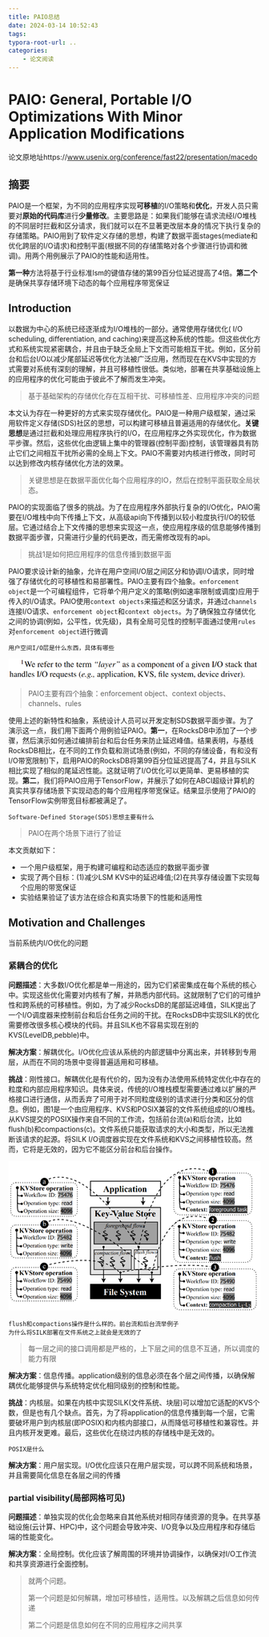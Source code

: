 ```yaml
---
title: PAIO总结
date: 2024-03-14 10:52:43
tags:
typora-root-url: ..
categories:
    - 论文阅读
---
```


# PAIO: General, Portable I/O Optimizations With Minor Application Modifications

论文原地址https://www.usenix.org/conference/fast22/presentation/macedo

## 摘要

PAIO是一个框架，为不同的应用程序实现**可移植**的I/O策略和**优化**，开发人员只需要对**原始的代码库**进行**少量修改**。主要思路是：如果我们能够在请求流经I/O堆栈的不同层时拦截和区分请求，我们就可以在不显著更改层本身的情况下执行复杂的存储策略。PAIO用到了软件定义存储的思想，构建了数据平面stages(mediate和优化跨层的I/O请求)和控制平面(根据不同的存储策略对各个步骤进行协调和微调)。用两个用例展示了PAIO的性能和适用性。

**第一种**方法将基于行业标准lsm的键值存储的第99百分位延迟提高了4倍。**第二个**是确保共享存储环境下动态的每个应用程序带宽保证

## Introduction

以数据为中心的系统已经逐渐成为I/O堆栈的一部分。通常使用存储优化( I/O scheduling, differentiation, and caching)来提高这种系统的性能。但这些优化方式和系统实现紧密耦合，并且由于缺乏全局上下文而可能相互干扰。例如，区分前台和后台I/O以减少尾部延迟等优化方法被广泛应用，然而现在在KVS中实现的方式需要对系统有深刻的理解，并且可移植性很低。类似地，部署在共享基础设施上的应用程序的优化可能由于彼此不了解而发生冲突。

> 基于基础架构的存储优化存在互相干扰、可移植性差、应用程序冲突的问题

本文认为存在一种更好的方式来实现存储优化。PAIO是一种用户级框架，通过采用软件定义存储(SDS)社区的思想，可以构建可移植且普遍适用的存储优化。**关键思想**是通过拦截和处理应用程序执行的I/O，在应用程序之外实现优化，作为数据平步骤。然后，这些优化由逻辑上集中的管理器(控制平面)控制，该管理器具有防止它们之间相互干扰所必需的全局上下文。PAIO不需要对内核进行修改，同时可以达到修改内核存储优化方法的效果。

> 关键思想是在数据平面优化每个应用程序的IO，然后在控制平面获取全局状态。

PAIO的实现面临了很多的挑战。为了在应用程序外部执行复杂的I/O优化，PAIO需要在I/O堆栈中向下传播上下文，从高级api向下传播到以较小粒度执行I/O的较低层。它通过结合上下文传播的思想来实现这一点，使应用程序级的信息能够传播到数据平面步骤，只需进行少量的代码更改，而无需修改现有的api。

> 挑战1是如何把应用程序的信息传播到数据平面

PAIO要求设计新的抽象，允许在用户空间I/O层之间区分和协调I/O请求，同时增强了存储优化的可移植性和易部署性。PAIO主要有四个抽象。`enforcement object`是一个可编程组件，它将单个用户定义的策略(例如速率限制或调度)应用于传入的I/O请求。PAIO使用`context objects`来描述和区分请求，并通过`channels`连接I/O请求、`enforcement object`和`context objects`。为了确保独立存储优化之间的协调(例如，公平性，优先级)，具有全局可见性的控制平面通过使用`rules`对`enforcement object`进行微调

```
用户空间I/O层是什么东西，具体有哪些
```

<img src="/images/PAIO总结/image-20240315163546597.png" alt="image-20240315163546597" style="zoom:67%;" />

> PAIO主要有四个抽象：enforcement object、context objects、channels、rules

使用上述的新特性和抽象，系统设计人员可以开发定制SDS数据平面步骤。为了演示这一点，我们用下面两个用例验证PAIO。**第一**，在RocksDB中添加了一个步骤，然后演示如何通过编排前台和后台任务来防止延迟峰值。结果表明，与基线RocksDB相比，在不同的工作负载和测试场景(例如，不同的存储设备，有和没有I/O带宽限制)下，启用PAIO的RocksDB将第99百分位延迟提高了4，并且与SILK相比实现了相似的尾延迟性能。这就证明了I/O优化可以更简单、更易移植的实现。**第二**，我们将PAIO应用于TensorFlow，并展示了如何在ABCI超级计算机的真实共享存储场景下实现动态的每个应用程序带宽保证。结果显示使用了PAIO的TensorFlow实例带宽目标都被满足了。

```
Software-Defined Storage(SDS)思想主要有什么
```

> PAIO在两个场景下进行了验证

本文贡献如下：

- 一个用户级框架，用于构建可编程和动态适应的数据平面步骤
- 实现了两个目标：(1)减少LSM KVS中的延迟峰值;(2)在共享存储设置下实现每个应用的带宽保证
- 实验结果验证了该方法在综合和真实场景下的性能和适用性

## Motivation and Challenges

当前系统内I/O优化的问题

### 紧耦合的优化

**问题描述**：大多数I/O优化都是单一用途的，因为它们紧密集成在每个系统的核心中。实现这些优化需要对内核有了解，并熟悉内部代码。这就限制了它们的可维护性和跨系统的可移植性。例如，为了减少RocksDB的尾部延迟峰值，SILK提出了一个I/O调度器来控制前台和后台任务之间的干扰。在RocksDB中实现SILK的优化需要修改很多核心模块的代码。并且SILK也不容易实现在别的KVS(LevelDB,pebble)中。

**解决方案**：解耦优化。I/O优化应该从系统的内部逻辑中分离出来，并转移到专用层，从而在不同的场景中变得普遍适用和可移植。

**挑战**：刚性接口。解耦优化是有代价的，因为没有办法使用系统特定优化中存在的粒度和内部应用程序知识。具体来说，传统的I/O堆栈模型需要通过难以扩展的严格接口进行通信，从而丢弃了可用于对不同粒度级别的请求进行分类和区分的信息。例如，图1是一个由应用程序、KVS和POSIX兼容的文件系统组成的I/O堆栈。从KVS提交的POSIX操作来自不同的工作流，包括前台流(a)和后台流，比如flush(b)和compactions(c)。文件系统只能获取请求的大小和类型，所以无法推断该请求的起源。将SILK I/O调度器实现在文件系统和KVS之间移植性较高。然而，它将是无效的，因为它不能区分前台和后台操作。

![image-20240315232733807](/images/PAIO总结/image-20240315232733807.png)

```
flush和compactions操作是什么样的。前台流和后台流举例子
为什么将SILK部署在文件系统之上就会是无效的了
```

> 每一层之间的接口调用都是严格的，上下层之间的信息不互通，所以调度的能力有限

**解决方案**：信息传播。application级别的信息必须在各个层之间传播，以确保解耦优化能够提供与系统特定优化相同级别的控制和性能。

**挑战**：内核层。如果在内核中实现SILK(文件系统、块层)可以增加它适配的KVS个数，但是也有几个缺点。首先，为了将application的信息传播到每一个层，它需要破坏用户到内核层(即POSIX)和内核内部接口，从而降低可移植性和兼容性。并且内核开发更难。最后，这些优化在绕过内核的存储栈中是无效的。

```
POSIX是什么
```

**解决方案**：用户层实现。I/O优化应该只在用户层实现，可以跨不同系统和场景，并且需要简化信息在各层之间的传播

### partial visibility(局部网格可见)

**问题描述**：单独实现的优化会忽略来自其他系统对相同存储资源的竞争。在共享基础设施(云计算、HPC)中，这个问题会导致冲突、I/O竞争以及应用程序和存储后端的性能变化。

**解决方案**：全局控制。优化应该了解周围的环境并协调操作，以确保对I/O工作流和共享资源进行全面控制。

> 就两个问题。
>
> 第一个问题是如何解耦，增加可移植性，适用性。以及解耦之后信息如何传递
>
> 第二个问题是信息如何在不同的应用程序之间共享




















